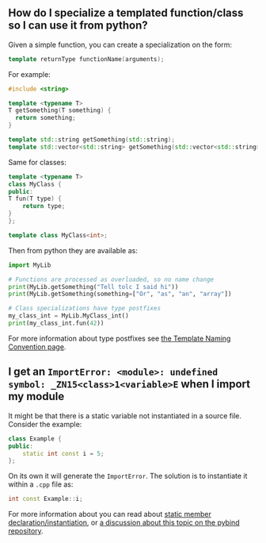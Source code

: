 ## How do I specialize a templated function/class so I can use it from python? ##

Given a simple function, you can create a specialization on the form:

```cpp
template returnType functionName(arguments);
```

For example:

```cpp
#include <string>

template <typename T>
T getSomething(T something) {
  return something;
}

template std::string getSomething(std::string);
template std::vector<std::string> getSomething(std::vector<std::string>);
```

Same for classes:

```cpp
template <typename T>
class MyClass {
public:
T fun(T type) {
	return type;
}
};

template class MyClass<int>;
```

Then from python they are available as:

```python
import MyLib

# Functions are processed as overloaded, so no name change
print(MyLib.getSomething("Tell tolc I said hi"))
print(MyLib.getSomething(something=["Or", "as", "an", "array"])

# Class specializations have type postfixes
my_class_int = MyLib.MyClass_int()
print(my_class_int.fun(42))
```

For more information about type postfixes see [the Template Naming Convention page](template_naming_convention.md).

## I get an `ImportError: <module>: undefined symbol: _ZN15<class>1<variable>E` when I import my module ##

It might be that there is a static variable not instantiated in a source file.
Consider the example:

```cpp
class Example {
public:
	static int const i = 5;
};
```

On its own it will generate the `ImportError`. The solution is to instantiate it within a `.cpp` file as:

```cpp
int const Example::i;
```

For more information about you can read about [static member declaration/instantiation](https://en.cppreference.com/w/cpp/language/static), or [a discussion about this topic on the pybind repository](https://github.com/pybind/pybind11/issues/682).

